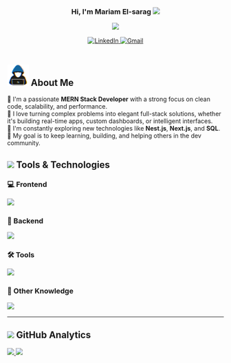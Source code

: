 <!-- Banner -->

<!-- Title and Introduction -->

<div align="center" >
<h3 align="center">
  Hi, I'm Mariam El-sarag
  <img src="https://media.giphy.com/media/hvRJCLFzcasrR4ia7z/giphy.gif" width="28">
</h3>
<p align="center">
  <a href="https://github.com/DenverCoder1/readme-typing-svg">
    <img src="https://readme-typing-svg.herokuapp.com?lines=MERN+stack+Developer;Always+learning+new+things;Feel+free+to+look+around+👀;Reach+out+if+you+need+help!+💬&font=Fira+Code&center=true&width=440&height=45&color=7A7ADB" />
  </a>
</p>

  <!-- LinkedIn Badge -->
  <a href="https://linkedin.com/in/mariamelsarag" target="_blank">
    <img src="https://img.shields.io/badge/LinkedIn-405DE6?style=for-the-badge&logo=linkedin&logoColor=white" alt="LinkedIn" />
  </a>

  <!-- Gmail Badge -->
  <a href="mailto:mariamelsarag44@gmail.com" target="_blank">
    <img src="https://img.shields.io/badge/Gmail-D44638?style=for-the-badge&logo=gmail&logoColor=white" alt="Gmail" />
  </a>

<!-- <p> <img src="https://komarev.com/ghpvc/?username=mariam-elsarag" alt="mariam-elsarag" /> </p> -->
</div>

<br/>

## <picture><img src="./assets/gif/about_me.gif" width="50px"></picture> About Me

<p>
  👋 I'm a passionate <b>MERN Stack Developer</b> with a strong focus on clean code, scalability, and performance.<br/>
  🚀 I love turning complex problems into elegant full-stack solutions, whether it's building real-time apps, custom dashboards, or intelligent interfaces.<br/>
  🧠 I'm constantly exploring new technologies like <b>Nest.js</b>, <b>Next.js</b>, and <b>SQL</b>.<br/>
  🎯 My goal is to keep learning, building, and helping others in the dev community.
</p>

<!-- Tools and Technologies Section -->

## <picture> <img src = "https://media2.giphy.com/media/QssGEmpkyEOhBCb7e1/giphy.gif?cid=ecf05e47a0n3gi1bfqntqmob8g9aid1oyj2wr3ds3mg700bl&rid=giphy.gif" width = 30px> </picture> Tools & Technologies

### 💻 Frontend

<p align="left">
  <img src="https://skillicons.dev/icons?i=react,tailwind,redux,sass,html,css,js,bootstrap,vite,ts" />
</p>

### 🧠 Backend

<p align="left">
  <img src="https://skillicons.dev/icons?i=nestjs,nodejs,express,mongodb" />
</p>

<!-- ### <picture> <img src = "https://media3.giphy.com/media/v1.Y2lkPTc5MGI3NjExbjJuOGN3bnc5dHNsdDM1MG9jMXFteGV4YnB6NnhycXZmNXIyNzF4MyZlcD12MV9pbnRlcm5hbF9naWZfYnlfaWQmY3Q9Zw/L1R1tvI9svkIWwpVYr/giphy.gif" width = 50px> </picture> Tools -->

### 🛠 Tools

<p align="left">
  <img src="https://skillicons.dev/icons?i=figma,postman,vscode" />
</p>

### 🧩 Other Knowledge

<p align="left">
  <img src="https://skillicons.dev/icons?i=cpp" />
</p>

---

<!-- GitHub Analytics Section -->

## <img src="https://media.giphy.com/media/iY8CRBdQXODJSCERIr/giphy.gif" width="35"><b> GitHub Analytics </b>

<p align="left">
    <a href="https://github.com/mariam-elsarag">
        <img height="180" src="https://github-readme-stats-eight-theta.vercel.app/api?username=mariam-elsarag&include_all_commits=true&count_private=true&show_icons=true&line_height=30&title_color=7A7ADB&icon_color=7A7ADB&text_color=D3D3D3&bg_color=0,000000,130F40" />
        <img height="180" src="https://github-readme-stats-eight-theta.vercel.app/api/top-langs/?username=mariam-elsarag&theme=dark&layout=compact&langs_count=10&show_icons=true&line_height=30&title_color=7A7ADB&icon_color=7A7ADB&text_color=D3D3D3&bg_color=0,000000,130F40" />
    </a>
</p>
